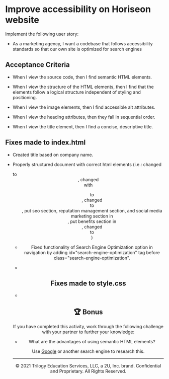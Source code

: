 # Improve accessibility on Horiseon website

Implement the following user story:

* As a marketing agency, I want a codebase that follows accessibility standards so that our own site is optimized for search engines

## Acceptance Criteria

* When I view the source code, then I find semantic HTML elements.

* When I view the structure of the HTML elements, then I find that the elements follow a logical structure independent of styling and positioning.

* When I view the image elements, then I find accessible alt attributes.

* When I view the heading attributes, then they fall in sequential order.

* When I view the title element, then I find a concise, descriptive title.

## Fixes made to index.html

* Created title based on company name.

* Properly structured document with correct html elements (i.e.: changed <div class="header"> to <header>, changed <div> with <ul> to <nav>, changed <div class="hero"> to <section>, put seo section, reputation management section, and social media marketing section in <article>, put benefits section in <aside>, changed <div class="footer"> to <footer>)

* Fixed functionality of Search Engine Optimization option in navigation by adding id="search-engine-optimization" tag before class="search-engine-optimization".

* 

## Fixes made to style.css

* 

## 🏆 Bonus

If you have completed this activity, work through the following challenge with your partner to further your knowledge:

* What are the advantages of using semantic HTML elements?

Use [Google](https://www.google.com) or another search engine to research this.

---
© 2021 Trilogy Education Services, LLC, a 2U, Inc. brand. Confidential and Proprietary. All Rights Reserved.
